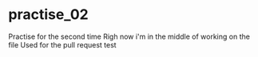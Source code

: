# practise_02
Practise for the second time
 Righ now i'm in the middle of working on the file 
 Used for the pull request test 
